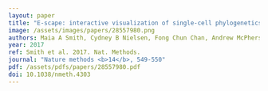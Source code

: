```yaml
---
layout: paper
title: "E-scape: interactive visualization of single-cell phylogenetics and cancer evolution."
image: /assets/images/papers/28557980.png
authors: Maia A Smith, Cydney B Nielsen, Fong Chun Chan, Andrew McPherson, Andrew Roth, Hossein Farahani, Daniel Machev, Adi Steif, Sohrab P Shah
year: 2017
ref: Smith et al. 2017. Nat. Methods.
journal: "Nature methods <b>14</b>, 549-550"
pdf: /assets/pdfs/papers/28557980.pdf
doi: 10.1038/nmeth.4303
---
```


